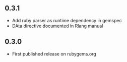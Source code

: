 ## 0.3.1
* Add ruby parser as runtime dependency in gemspec
* DAta directive documented in Rlang manual

## 0.3.0
* First published release on rubygems.org
